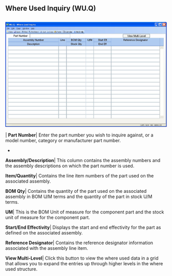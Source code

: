## Where Used Inquiry (WU.Q)
<PageHeader />

##

![](./WU-Q-1.jpg)

| **Part Number**|  Enter the part number you wish to inquire against, or a
model number, category or manufacturer part number.

-  
**Assembly/Description**|  This column contains the assembly numbers and the
assembly descriptions on which the part number is used.

**Item/Quantity**|  Contains the line item numbers of the part used on the
associated assembly.

**BOM Qty**|  Contains the quantity of the part used on the associated
assembly in BOM U/M terms and the quantity of the part in stock U/M terms.

**UM**|  This is the BOM Unit of measure for the component part and the stock
unit of measure for the component part.

**Start/End Effectivity**|  Displays the start and end effectivity for the
part as defined on the associated assembly.

**Reference Designator**|  Contains the reference designator information
associated with the assembly line item.

**View Multi-Level**|  Click this button to view the where used data in a grid
that allows you to expand the entries up through higher levels in the where
used structure.


<badge text= "Version 8.10.57 " vertical="middle" />

<PageFooter />
